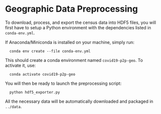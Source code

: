 # Geographic Data Preprocessing

To download, process, and export the census data into HDF5 files, you will first
have to setup a Python environment with the dependencies listed in ``conda-env.yml``.

If Anaconda/Miniconda is installed on your machine, simply run:
```
  conda env create --file conda-env.yml
```
This should create a conda environment named ``covid19-p2p-geo``. To activate it, use:
```
  conda activate covid19-p2p-geo
```
You will then be ready to launch the preprocessing script:
```
  python hdf5_exporter.py
```
All the necessary data will be automatically downloaded and packaged in ``../data``.
